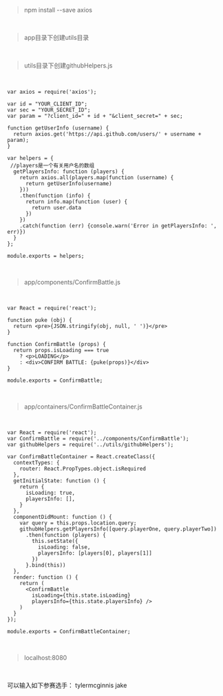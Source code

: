 > npm install --save axios

<br>

> app目录下创建utils目录

<br>

> utils目录下创建githubHelpers.js

<br>

	var axios = require('axios'); 
	
	var id = "YOUR_CLIENT_ID";
	var sec = "YOUR_SECRET_ID";
	var param = "?client_id=" + id + "&client_secret=" + sec;
	
	function getUserInfo (username) {
	  return axios.get('https://api.github.com/users/' + username + param);
	}
	
	var helpers = {
	 //players是一个有关用户名的数组
	  getPlayersInfo: function (players) {
	    return axios.all(players.map(function (username) {
	      return getUserInfo(username)
	    }))
	    .then(function (info) {
	      return info.map(function (user) {
	        return user.data
	      })
	    })
	    .catch(function (err) {console.warn('Error in getPlayersInfo: ', err)})
	  }
	};
	
	module.exports = helpers;

<br>

> app/components/ConfirmBattle.js

<br>

	var React = require('react');
	
	function puke (obj) {
	  return <pre>{JSON.stringify(obj, null, ' ')}</pre>
	}
	
	function ConfirmBattle (props) {
	  return props.isLoading === true
	    ? <p>LOADING</p>
	    : <div>CONFIRM BATTLE: {puke(props)}</div>
	}
	
	module.exports = ConfirmBattle;

<br>

> app/containers/ConfirmBattleContainer.js

<br>

	var React = require('react');
	var ConfirmBattle = require('../components/ConfirmBattle');
	var githubHelpers = require('../utils/githubHelpers');
	
	var ConfirmBattleContainer = React.createClass({
	  contextTypes: {
	    router: React.PropTypes.object.isRequired
	  },
	  getInitialState: function () {
	    return {
	      isLoading: true,
	      playersInfo: [],
	    }
	  },
	  componentDidMount: function () {
	    var query = this.props.location.query;
	    githubHelpers.getPlayersInfo([query.playerOne, query.playerTwo])
	      .then(function (players) {
	        this.setState({
	          isLoading: false,
	          playersInfo: [players[0], players[1]]
	        })
	      }.bind(this))
	  },
	  render: function () {
	    return (
	      <ConfirmBattle
	        isLoading={this.state.isLoading}
	        playersInfo={this.state.playersInfo} />
	    )
	  }
	});
	
	module.exports = ConfirmBattleContainer;

<br>

> localhost:8080

<br>

可以输入如下参赛选手：
tylermcginnis 
jake